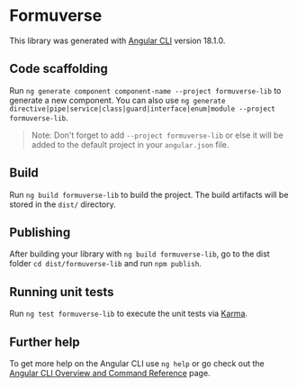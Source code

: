 # Formuverse

This library was generated with [Angular CLI](https://github.com/angular/angular-cli) version 18.1.0.

## Code scaffolding

Run `ng generate component component-name --project formuverse-lib` to generate a new component. You can also use `ng generate directive|pipe|service|class|guard|interface|enum|module --project formuverse-lib`.
> Note: Don't forget to add `--project formuverse-lib` or else it will be added to the default project in your `angular.json` file. 

## Build

Run `ng build formuverse-lib` to build the project. The build artifacts will be stored in the `dist/` directory.

## Publishing

After building your library with `ng build formuverse-lib`, go to the dist folder `cd dist/formuverse-lib` and run `npm publish`.

## Running unit tests

Run `ng test formuverse-lib` to execute the unit tests via [Karma](https://karma-runner.github.io).

## Further help

To get more help on the Angular CLI use `ng help` or go check out the [Angular CLI Overview and Command Reference](https://angular.dev/tools/cli) page.
